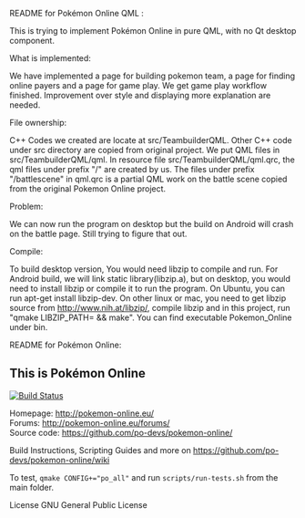 README for Pokémon Online QML :

This is trying to implement Pokémon Online in pure QML, with no Qt desktop component.

What is implemented: 

We have implemented a page for building pokemon team, a page for finding online payers and a page for game play. We get game play workflow finished. Improvement over style and displaying more explanation are needed.

File ownership:

C++ Codes we created are locate at src/TeambuilderQML. Other C++ code under src directory are copied from original project. We put QML files in src/TeambuilderQML/qml. In resource file src/TeambuilderQML/qml.qrc, the qml files under prefix "/" are created by us. The files under prefix "/battlescene" in qml.qrc is a partial QML work on the battle scene copied from the original Pokemon Online project.

Problem:

We can now run the program on desktop but the build on Android will crash on the battle page. Still trying to figure that out.

Compile:

To build desktop version, You would need libzip to compile and run. For Android build, we will link static library(libzip.a), but on desktop, you would need to install libzip or compile it to run the program. On Ubuntu, you can run apt-get install libzip-dev. On other linux or mac, you need to get libzip source from http://www.nih.at/libzip/,  compile libzip and in this project, run "qmake LIBZIP_PATH=<libzip root path> && make". You can find executable Pokemon_Online under bin.

README for Pokémon Online:

This is Pokémon Online
----------------------
[![Build Status](https://travis-ci.org/po-devs/pokemon-online.png)](https://travis-ci.org/po-devs/pokemon-online)

Homepage: http://pokemon-online.eu/  
Forums: http://pokemon-online.eu/forums/  
Source code: https://github.com/po-devs/pokemon-online/  

Build Instructions, Scripting Guides and more on https://github.com/po-devs/pokemon-online/wiki

To test, `qmake CONFIG+="po_all"` and run `scripts/run-tests.sh` from the main folder.

License GNU General Public License
